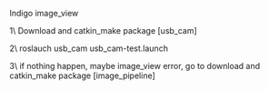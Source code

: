 Indigo image_view

1\ Download and catkin_make package [usb_cam]

2\ roslauch usb_cam usb_cam-test.launch

3\ if nothing happen, maybe image_view error, go to download and catkin_make package [image_pipeline]


